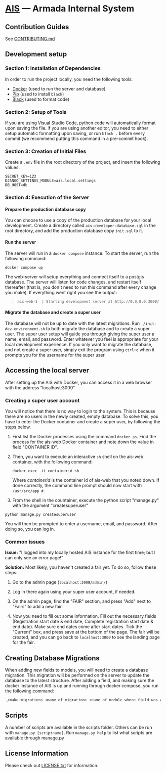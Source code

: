 # [AIS](http://ais.armada.nu/) — Armada Internal System

## Contribution Guides

See [CONTRIBUTING.md](CONTRIBUTING.md)

## Development setup

### Section 1: Installation of Dependencies

In order to run the project locally, you need the following tools:

- [Docker](https://docs.docker.com/get-docker/) (used to run the server and database)
- [Pip](https://pip.pypa.io/en/stable/installation/) (used to install `black`)
- [Black](https://pypi.org/project/black/) (used to format code)

### Section 2: Setup of Tools

If you are using Visual Studio Code, python code will automatically format upon saving the file. If you are using another editor, you need to either setup automatic formatting upon saving, or run `black .` before every commit (we recommend putting this command in a pre-commit hook).

### Section 3: Creation of Initial Files

Create a `.env` file in the root directory of the project, and insert the following values:

```env
SECRET_KEY=123
DJANGO_SETTINGS_MODULE=ais.local.settings
DB_HOST=db
```

### Section 4: Execution of the Server

#### Prepare the production database copy

You can choose to use a copy of the production database for your local development. Create a directory called `ais-developer-database.sql` in the root directory, and add the production database copy `init.sql` to it.

#### Run the server

The server will run in a `docker compose` instance. To start the server, run the following command:

`docker compose up`

The web-server will setup everything and connect itself to a postgis database. The server will listen for code changes, and restart itself thereafter (that is, you don't need to run this command after every change you make). If everything went right you see the output:

> `ais-web-1  | Starting development server at http://0.0.0.0:3000/`

#### Migrate the database and create a super user

The database will not be up to date with the latest migrations. Run `./init-dev-environment.sh` to both migrate the database and to create a super user. The super user setup will guide you through giving the super user a name, email, and password. Enter whatever you feel is appropriate for your local development experience. If you only want to migrate the database, and not create a super user, simply exit the program using `ctrl+c` when it prompts you for the username for the super user.

## Accessing the local server

After setting up the AIS with Docker, you can access it in a web browser with the address "localhost:3000"

### Creating a super user account

You will notice that there is no way to login to the system. This is because there are no users in the newly created, empty database. To solve this, you have to enter the Docker container and create a super user, by following the steps below.

1. First list the Docker processes using the command ```docker ps```. Find the process for the ais-web Docker container and note down the value in field "CONTAINER ID".

2. Then, you want to execute an interactive ```sh``` shell on the ais-web container, with the following command:

    ```docker exec -it containerid sh```

    Where *containerid* is the container id of ais-web that you noted down. If done correctly, the command line prompt should now start with ```/usr/src/app #```.

3. From the shell in the countainer, execute the python script "manage.py" with the argument "createsuperuser"

```python manage.py createsuperuser```

You will then be prompted to enter a username, email, and password. After doing so, you can log in.

### Common issues

**Issue:** "I logged into my locally hosted AIS instance for the first time; but I can only see an error page!"

**Solution:** Most likely, you haven't created a fair yet. To do so, follow these steps:

1. Go to the admin page (```localhost:3000/admin/```)

2. Log in there again using your super user account, if needed.

3. On the admin page, find the "FAIR" section, and press "Add" next to "Fairs" to add a new fair.

4. Now you need to fill out some information. Fill out the necessary fields (Registration start date & end date, Complete registration start date & end date). Make sure end dates come after start dates. Tick the "Current" box, and press save at the bottom of the page. The fair will be created, and you can go back to ```localhost:3000``` to see the landing page for the fair.

## Creating Database Migrations

When adding new fields to models, you will need to create a database migration. This migration will be performed on the server to update the database to the latest structure. After adding a field, and making sure the docker instance of AIS is up and running through docker compose, you run the following command:

```bash
./make-migrations <name of migration> <name of module where field was added>
```

## Scripts

A number of scripts are available in the scripts folder. Others can be run with `manage.py [scriptname]`. Run `manage.py help` to list what scripts are available through manage.py

## License Information

Please check out [LICENSE.txt](LICENSE.txt) for information.
